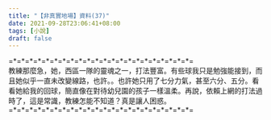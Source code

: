 ```yaml
---
title: "【非真實地場】資料(37)"
date: 2021-09-28T23:06:41+08:00
tags: [小說]
draft: false
---
```


=\*=\*=\*=\*=\*=\*=\*=\*=\*=\*=\*=\*=\*=\*=\*=\*=\*=\*=\*=\*=\*=\*=  
教練那麼急，她，西區一隊的靈魂之一，打法豐富。有些球我只是勉強能接到，而且她似乎一直未改變線路，也許。。也許她只用了七分力氣，甚至六分、五分。看看她給我的回球，簡直像在對待幼兒園的孩子一樣溫柔。再說，依賴上網的打法過時了，這是常識，教練怎能不知道？真是讓人困惑。  
=\*=\*=\*=\*=\*=\*=\*=\*=\*=\*=\*=\*=\*=\*=\*=\*=\*=\*=\*=\*=\*=\*=  